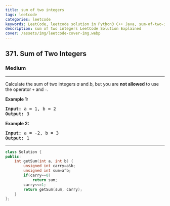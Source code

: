 ```yaml
---
title: sum of two integers
tags: leetcode
categories: leetcode
keywords: LeetCode, leetcode solution in Python3 C++ Java, sum-of-two-integers solution
description: sum of two integers LeetCode Solution Explained
cover: /assets/img/leetcode-cover-img.webp
---
```





<h2>371. Sum of Two Integers</h2><h3>Medium</h3><hr><div><p>Calculate the sum of two integers <i>a</i> and <i>b</i>, but you are <b>not allowed</b> to use the operator <code>+</code> and <code>-</code>.</p>

<div>
<p><strong>Example 1:</strong></p>

<pre><strong>Input: </strong>a = <span id="example-input-1-1">1</span>, b = <span id="example-input-1-2">2</span>
<strong>Output: </strong><span id="example-output-1">3</span>
</pre>

<div>
<p><strong>Example 2:</strong></p>

<pre><strong>Input: </strong>a = -<span id="example-input-2-1">2</span>, b = <span id="example-input-2-2">3</span>
<strong>Output: </strong>1
</pre>
</div>
</div>
</div>

---




```cpp
class Solution {
public:
    int getSum(int a, int b) {
        unsigned int carry=a&b;
        unsigned int sum=a^b;
        if(carry==0)
            return sum;
        carry<<=1;
        return getSum(sum, carry);
    }
};
```
